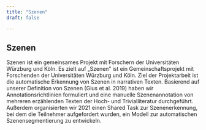 ```yaml
---
title: "Szenen"
draft: false

---
```


## Szenen
Szenen ist ein gemeinsames Projekt mit Forschern der Universitäten Würzburg und Köln. Es zielt auf „Szenen” ist ein Gemeinschaftsprojekt mit Forschenden der Universitäten Würzburg und Köln. Ziel der Projektarbeit ist die automatische Erkennung von Szenen in narrativen Texten. Basierend auf unserer Definition von Szenen (Gius et al. 2019) haben wir Annotationsrichtlinien formuliert und eine manuelle Szenenannotation von mehreren erzählenden Texten der Hoch- und Trivialliteratur durchgeführt. Außerdem organisierten wir 2021 einen Shared Task zur Szenenerkennung, bei dem die Teilnehmer aufgefordert wurden, ein Modell zur automatischen Szenensegmentierung zu entwickeln.
